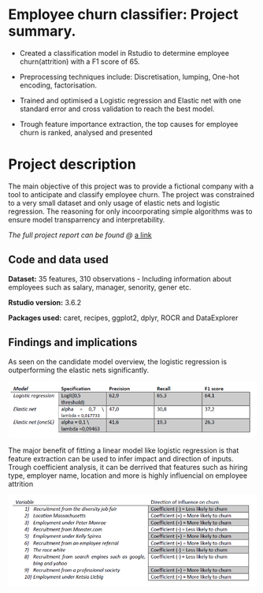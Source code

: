 # Employee churn classifier: Project summary.

* Created a classification model in Rstudio to determine employee churn(attrition) with a F1 score of 65.

* Preprocessing techniques include: Discretisation, lumping, One-hot encoding, factorisation.

* Trained and optimised a Logistic regression and Elastic net with one standard error and cross validation to reach the best model.

* Trough feature importance extraction, the top causes for employee churn is ranked, analysed and presented

# Project description
The main objective of this project was to provide a fictional company with a tool to anticipate and classify employee churn. The project was constrained to a very small dataset and only usage of elastic nets and logistic regression. The reasoning for only incoorporating simple algorithms was to ensure model transparrency and interpretability.

*The full project report can be found @* [a link](Employee%20churn%20prediction.pdf)

## Code and data used
**Dataset:** 35 features, 310 observations - Including information about employees such as salary, manager, senority, gener etc.

**Rstudio version:** 3.6.2

**Packages used:** caret, recipes, ggplot2, dplyr, ROCR and DataExplorer

## Findings and implications
As seen on the candidate model overview, the logistic regression is outperforming the elastic nets significantly.

![](candidate%20models.png)

The major benefit of fitting a linear model like logistic regression is that feature extraction can be used to infer impact and direction of inputs.
Trough coefficient analysis, it can be derrived that features such as hiring type, employer name, location and more is highly influencial on employee attrition

![Feature importance](feature%20importance.png)

